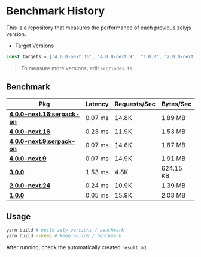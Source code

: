 # Benchmark History

This is a repository that measures the performance of each previous zelyjs version.

- Target Versions

```ts
const targets = ['4.0.0-next.16', '4.0.0-next.9', '3.0.0', '2.0.0-next.24', '1.0.0'];
```

> To measure more versions, edit `src/index.ts`

## Benchmark

| Pkg                                                                                           | Latency | Requests/Sec | Bytes/Sec |
| --------------------------------------------------------------------------------------------- | ------- | ------------ | --------- |
| [**4.0.0-next.16:serpack-on**](https://www.npmjs.com/package/zely/v/4.0.0-next.16:serpack-on) | 0.07 ms | 14.8K        | 1.89 MB   |
| [**4.0.0-next.16**](https://www.npmjs.com/package/zely/v/4.0.0-next.16)                       | 0.23 ms | 11.9K        | 1.53 MB   |
| [**4.0.0-next.9:serpack-on**](https://www.npmjs.com/package/zely/v/4.0.0-next.9:serpack-on)   | 0.07 ms | 14.6K        | 1.87 MB   |
| [**4.0.0-next.9**](https://www.npmjs.com/package/zely/v/4.0.0-next.9)                         | 0.07 ms | 14.9K        | 1.91 MB   |
| [**3.0.0**](https://www.npmjs.com/package/zely/v/3.0.0)                                       | 1.53 ms | 4.8K         | 624.15 KB |
| [**2.0.0-next.24**](https://www.npmjs.com/package/zely/v/2.0.0-next.24)                       | 0.24 ms | 10.9K        | 1.39 MB   |
| [**1.0.0**](https://www.npmjs.com/package/zely/v/1.0.0)                                       | 0.05 ms | 15.9K        | 2.03 MB   |

## Usage

```bash
yarn build # build zely versions / benchmark
yarn build --keep # keep builds / benchmark
```

After running, check the automatically created `result.md`.

